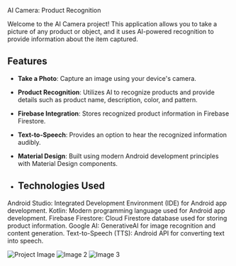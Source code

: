 AI Camera: Product Recognition

Welcome to the AI Camera project! This application allows you to take a picture of any product or object, and it uses AI-powered recognition to provide information about the item captured.

## Features

- **Take a Photo**: Capture an image using your device's camera.
- **Product Recognition**: Utilizes AI to recognize products and provide details such as product name, description, color, and pattern.
- **Firebase Integration**: Stores recognized product information in Firebase Firestore.
- **Text-to-Speech**: Provides an option to hear the recognized information audibly.
- **Material Design**: Built using modern Android development principles with Material Design components.

- ## Technologies Used
Android Studio: Integrated Development Environment (IDE) for Android app development.
Kotlin: Modern programming language used for Android app development.
Firebase Firestore: Cloud Firestore database used for storing product information.
Google AI: GenerativeAI for image recognition and content generation.
Text-to-Speech (TTS): Android API for converting text into speech.


![Project Image](https://github.com/SK3180/AiCam/assets/82767208/9e519b23-ec97-4e55-8009-378164848497)
![Image 2](https://github.com/SK3180/AiCam/assets/82767208/3bb8f95b-1378-4576-946d-9e671cea4a93)
![Image 3](https://github.com/SK3180/AiCam/assets/82767208/673f9bf5-c9f2-4a16-b5d2-2e4646a4e007)

